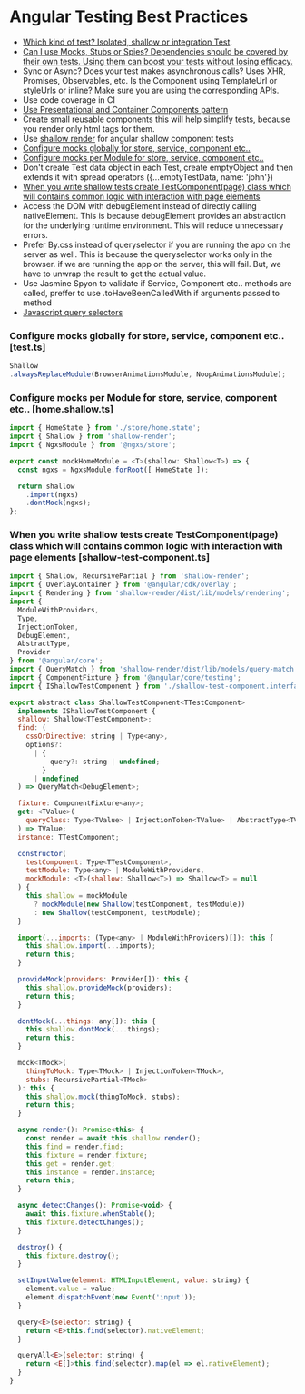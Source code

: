 # Angular Testing Best Practices
* [Which kind of test? Isolated, shallow or integration Test](https://www.freecodecamp.org/news/the-front-end-test-pyramid-rethink-your-testing-3b343c2bca51/).
* [Can I use Mocks, Stubs or Spies? Dependencies should be covered by their own tests. Using them can boost your tests without losing efficacy.](https://blog.pragmatists.com/test-doubles-fakes-mocks-and-stubs-1a7491dfa3da)
* Sync or Async? Does your test makes asynchronous calls? Uses XHR, Promises, Observables, etc. Is the Component using TemplateUrl or styleUrls or inline? Make sure you are using the corresponding APIs.
* Use code coverage in CI
* [Use Presentational and Container Components pattern](https://medium.com/@dan_abramov/smart-and-dumb-components-7ca2f9a7c7d0)
* Create small reusable components this will help simplify tests, because you render only html tags for them.
* Use [shallow render](https://getsaf.github.io/shallow-render/#why-not-just-use-testbed) for angular shallow component tests 
* [Configure mocks globally for store, service, component etc..](https://github.com/khdevnet/angular-tests/blob/master/src/test.ts)
* [Configure mocks per Module for store, service, component etc..](https://github.com/khdevnet/angular-tests/blob/master/src/app/pages/home/home.shallow.ts)
* Don't create Test data object in each Test, create emptyObject and then extends it with spread operators ({...emptyTestData, name: 'john'})
* [When you write shallow tests create TestComponent(page) class which will contains common logic with interaction with page elements](https://github.com/khdevnet/angular-tests/blob/master/src/app/core/test/shallow-test-component.ts)
* Access the DOM with debugElement instead of directly calling nativeElement. This is because debugElement provides an abstraction for the underlying runtime environment. This will reduce unnecessary errors.
* Prefer By.css instead of queryselector if you are running the app on the server as well. This is because the queryselector works only in the browser. if we are running the app on the server, this will fail. But, we have to unwrap the result to get the actual value.
* Use Jasmine Spyon to validate if Service, Component etc.. methods are called, preffer to use .toHaveBeenCalledWith if arguments passed to method
* [Javascript query selectors](https://www.javascripttutorial.net/javascript-dom/javascript-queryselector/)

### Configure mocks globally for store, service, component etc.. [test.ts]
```js
Shallow
.alwaysReplaceModule(BrowserAnimationsModule, NoopAnimationsModule);
```

###  Configure mocks per Module for store, service, component etc.. [home.shallow.ts]
```js
import { HomeState } from './store/home.state';
import { Shallow } from 'shallow-render';
import { NgxsModule } from '@ngxs/store';

export const mockHomeModule = <T>(shallow: Shallow<T>) => {
  const ngxs = NgxsModule.forRoot([ HomeState ]);

  return shallow
    .import(ngxs)
    .dontMock(ngxs);
};
```

### When you write shallow tests create TestComponent(page) class which will contains common logic with interaction with page elements [shallow-test-component.ts]
```js
import { Shallow, RecursivePartial } from 'shallow-render';
import { OverlayContainer } from '@angular/cdk/overlay';
import { Rendering } from 'shallow-render/dist/lib/models/rendering';
import {
  ModuleWithProviders,
  Type,
  InjectionToken,
  DebugElement,
  AbstractType,
  Provider
} from '@angular/core';
import { QueryMatch } from 'shallow-render/dist/lib/models/query-match';
import { ComponentFixture } from '@angular/core/testing';
import { IShallowTestComponent } from './shallow-test-component.interface';

export abstract class ShallowTestComponent<TTestComponent>
  implements IShallowTestComponent {
  shallow: Shallow<TTestComponent>;
  find: (
    cssOrDirective: string | Type<any>,
    options?:
      | {
          query?: string | undefined;
        }
      | undefined
  ) => QueryMatch<DebugElement>;

  fixture: ComponentFixture<any>;
  get: <TValue>(
    queryClass: Type<TValue> | InjectionToken<TValue> | AbstractType<TValue>
  ) => TValue;
  instance: TTestComponent;

  constructor(
    testComponent: Type<TTestComponent>,
    testModule: Type<any> | ModuleWithProviders,
    mockModule: <T>(shallow: Shallow<T>) => Shallow<T> = null
  ) {
    this.shallow = mockModule
      ? mockModule(new Shallow(testComponent, testModule))
      : new Shallow(testComponent, testModule);
  }

  import(...imports: (Type<any> | ModuleWithProviders)[]): this {
    this.shallow.import(...imports);
    return this;
  }

  provideMock(providers: Provider[]): this {
    this.shallow.provideMock(providers);
    return this;
  }

  dontMock(...things: any[]): this {
    this.shallow.dontMock(...things);
    return this;
  }

  mock<TMock>(
    thingToMock: Type<TMock> | InjectionToken<TMock>,
    stubs: RecursivePartial<TMock>
  ): this {
    this.shallow.mock(thingToMock, stubs);
    return this;
  }

  async render(): Promise<this> {
    const render = await this.shallow.render();
    this.find = render.find;
    this.fixture = render.fixture;
    this.get = render.get;
    this.instance = render.instance;
    return this;
  }

  async detectChanges(): Promise<void> {
    await this.fixture.whenStable();
    this.fixture.detectChanges();
  }

  destroy() {
    this.fixture.destroy();
  }

  setInputValue(element: HTMLInputElement, value: string) {
    element.value = value;
    element.dispatchEvent(new Event('input'));
  }  

  query<E>(selector: string) {
    return <E>this.find(selector).nativeElement;
  }

  queryAll<E>(selector: string) {
    return <E[]>this.find(selector).map(el => el.nativeElement);
  }
}
```

